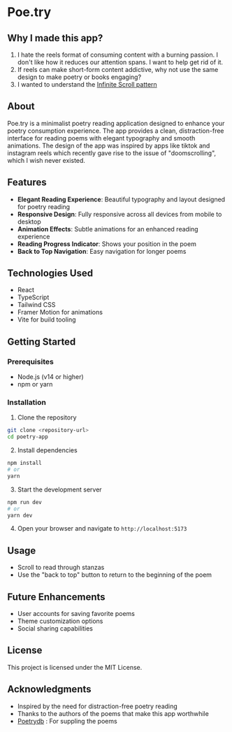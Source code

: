 # Poe.try

## Why I made this app?

1. I hate the reels format of consuming content with a burning passion. I don't like how it reduces our attention spans. I want to help get rid of it.
2. If reels can make short-form content addictive, why not use the same design to make poetry or books engaging?
3. I wanted to understand the [Infinite Scroll pattern](https://www.justinmind.com/blog/infinite-scroll-design-best-practices-and-examples/)

## About

Poe.try is a minimalist poetry reading application designed to enhance your poetry consumption experience. The app provides a clean, distraction-free interface for reading poems with elegant typography and smooth animations. The design of the app was inspired by apps like tiktok and instagram reels which recently gave rise to the issue of "doomscrolling", which I wish never existed.

## Features

- **Elegant Reading Experience**: Beautiful typography and layout designed for poetry reading
- **Responsive Design**: Fully responsive across all devices from mobile to desktop
- **Animation Effects**: Subtle animations for an enhanced reading experience
- **Reading Progress Indicator**: Shows your position in the poem
- **Back to Top Navigation**: Easy navigation for longer poems

## Technologies Used

- React
- TypeScript
- Tailwind CSS
- Framer Motion for animations
- Vite for build tooling

## Getting Started

### Prerequisites

- Node.js (v14 or higher)
- npm or yarn

### Installation

1. Clone the repository

```bash
git clone <repository-url>
cd poetry-app
```

2. Install dependencies

```bash
npm install
# or
yarn
```

3. Start the development server

```bash
npm run dev
# or
yarn dev
```

4. Open your browser and navigate to `http://localhost:5173`

## Usage

- Scroll to read through stanzas
- Use the "back to top" button to return to the beginning of the poem

## Future Enhancements

- User accounts for saving favorite poems
- Theme customization options
- Social sharing capabilities

## License

This project is licensed under the MIT License.

## Acknowledgments

- Inspired by the need for distraction-free poetry reading
- Thanks to the authors of the poems that make this app worthwhile
- [Poetrydb](https://poetrydb.org) : For suppling the poems
